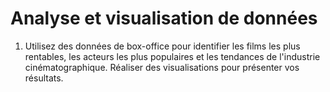 # Analyse et visualisation de données

1. Utilisez des données de box-office pour identifier les films les plus rentables, les acteurs les plus populaires et les tendances de l'industrie cinématographique. Réaliser des visualisations pour présenter vos résultats.
